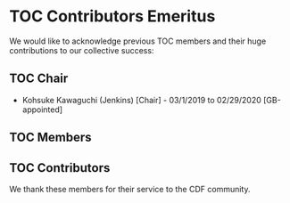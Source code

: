 # TOC Contributors Emeritus

We would like to acknowledge previous TOC members and their huge contributions to our collective success:

## TOC Chair

* Kohsuke Kawaguchi (Jenkins) [Chair] - 03/1/2019 to 02/29/2020  [GB-appointed]

## TOC Members



## TOC Contributors


We thank these members for their service to the CDF community.
